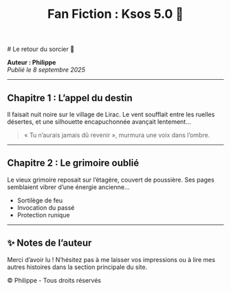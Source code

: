 <!DOCTYPE html>
<html lang="fr">
<head>
  <meta charset="UTF-8">
  <title>Ksos 5.0 : Meurtre en Haute-Savoie</title>
  <link rel="stylesheet" href="../style.css">
  <script src="https://cdn.jsdelivr.net/npm/marked/marked.min.js"></script>
</head>
<body>
  <header>
    <h1>Fan Fiction : Ksos 5.0 🔪</h1>
  </header>

  <main id="content">
    <!-- Le contenu Markdown sera injecté ici -->
    # Le retour du sorcier 🔮

**Auteur : Philippe**  
*Publié le 8 septembre 2025*

---

## Chapitre 1 : L’appel du destin

Il faisait nuit noire sur le village de Lirac. Le vent soufflait entre les ruelles désertes, et une silhouette encapuchonnée avançait lentement...

> « Tu n’aurais jamais dû revenir », murmura une voix dans l’ombre.

---

## Chapitre 2 : Le grimoire oublié

Le vieux grimoire reposait sur l’étagère, couvert de poussière. Ses pages semblaient vibrer d’une énergie ancienne...

- Sortilège de feu
- Invocation du passé
- Protection runique

---

## ✨ Notes de l’auteur

Merci d’avoir lu ! N’hésitez pas à me laisser vos impressions ou à lire mes autres histoires dans la section principale du site.

  </main>

  <footer>
    <p>© Philippe - Tous droits réservés</p>
  </footer>

  <script src="../scripts.js"></script>
</body>
</html>
